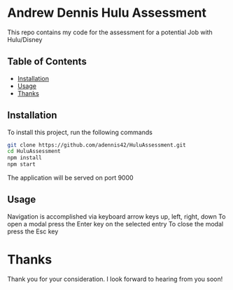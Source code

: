# Andrew Dennis Hulu Assessment

This repo contains my code for the assessment for a potential Job with Hulu/Disney
## Table of Contents
- [Installation](#installation)
- [Usage](#usage)
- [Thanks](#thankyou)

## Installation

To install this project, run the following commands

```bash
git clone https://github.com/adennis42/HuluAssessment.git
cd HuluAssessment
npm install
npm start
```

The application will be served on port 9000

## Usage

Navigation is accomplished via keyboard arrow keys up, left, right, down
To open a modal press the Enter key on the selected entry
To close the modal press the Esc key

# Thanks
Thank you for your consideration. I look forward to hearing from you soon!
